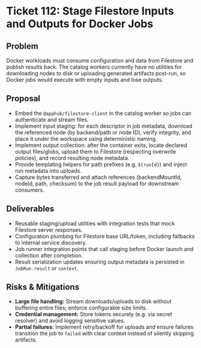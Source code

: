 # Ticket 112: Stage Filestore Inputs and Outputs for Docker Jobs

## Problem
Docker workloads must consume configuration and data from Filestore and publish results back. The catalog workers currently have no utilities for downloading nodes to disk or uploading generated artifacts post-run, so Docker jobs would execute with empty inputs and lose outputs.

## Proposal
- Embed the `@apphub/filestore-client` in the catalog worker so jobs can authenticate and stream files.
- Implement input staging: for each descriptor in job metadata, download the referenced node (by backend/path or node ID), verify integrity, and place it under the workspace using deterministic naming.
- Implement output collection: after the container exits, locate declared output files/globs, upload them to Filestore (respecting overwrite policies), and record resulting node metadata.
- Provide templating helpers for path prefixes (e.g. `${runId}`) and inject run metadata into uploads.
- Capture bytes transferred and attach references (backendMountId, nodeId, path, checksum) to the job result payload for downstream consumers.

## Deliverables
- Reusable staging/upload utilities with integration tests that mock Filestore server responses.
- Configuration plumbing for Filestore base URL/token, including fallbacks to internal service discovery.
- Job runner integration points that call staging before Docker launch and collection after completion.
- Result serialization updates ensuring output metadata is persisted in `JobRun.result` or `context`.

## Risks & Mitigations
- **Large file handling:** Stream downloads/uploads to disk without buffering entire files; enforce configurable size limits.
- **Credential management:** Store tokens securely (e.g. via secret resolver) and avoid logging sensitive values.
- **Partial failures:** Implement retry/backoff for uploads and ensure failures transition the job to `failed` with clear context instead of silently skipping artifacts.
